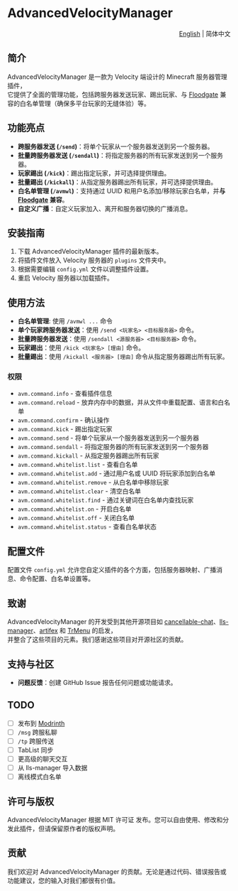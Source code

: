 # AdvancedVelocityManager

<div align="right">
  <a title="English" href="./README.md" >English</a>
  |
  简体中文
</div>

## 简介

AdvancedVelocityManager 是一款为 Velocity 端设计的 Minecraft 服务器管理插件，<br>
它提供了全面的管理功能，包括跨服务器发送玩家、踢出玩家、与 [Floodgate](https://geysermc.org/wiki/floodgate/) 兼容的白名单管理（确保多平台玩家的无缝体验）等。

## 功能亮点

- **跨服务器发送 (`/send`)**：将单个玩家从一个服务器发送到另一个服务器。
- **批量跨服务器发送 (`/sendall`)**：将指定服务器的所有玩家发送到另一个服务器。
- **玩家踢出 (`/kick`)**：踢出指定玩家，并可选择提供理由。
- **批量踢出 (`/kickall`)**：从指定服务器踢出所有玩家，并可选择提供理由。
- **白名单管理 (`/avmwl`)**：支持通过 UUID 和用户名添加/移除玩家白名单，并**与 [Floodgate](https://geysermc.org/wiki/floodgate/) 兼容**。
- **自定义广播**：自定义玩家加入、离开和服务器切换的广播消息。

## 安装指南

1. 下载 AdvancedVelocityManager 插件的最新版本。
2. 将插件文件放入 Velocity 服务器的 `plugins` 文件夹中。
3. 根据需要编辑 `config.yml` 文件以调整插件设置。
4. 重启 Velocity 服务器以加载插件。

## 使用方法

- **白名单管理**: 使用 `/avmwl ...` 命令
- **单个玩家跨服务器发送**：使用 `/send <玩家名> <目标服务器>` 命令。
- **批量跨服务器发送**：使用 `/sendall <源服务器> <目标服务器>` 命令。
- **玩家踢出**：使用 `/kick <玩家名> [理由]` 命令。
- **批量踢出**：使用 `/kickall <服务器> [理由]` 命令从指定服务器踢出所有玩家。

### 权限

- `avm.command.info` - 查看插件信息
- `avm.command.reload` - 放弃内存中的数据，并从文件中重载配置、语言和白名单
- `avm.command.confirm` - 确认操作
- `avm.command.kick` - 踢出指定玩家
- `avm.command.send` - 将单个玩家从一个服务器发送到另一个服务器
- `avm.command.sendall` - 将指定服务器的所有玩家发送到另一个服务器
- `avm.command.kickall` - 从指定服务器踢出所有玩家
- `avm.command.whitelist.list` - 查看白名单
- `avm.command.whitelist.add` - 通过用户名或 UUID 将玩家添加到白名单
- `avm.command.whitelist.remove` - 从白名单中移除玩家
- `avm.command.whitelist.clear` - 清空白名单
- `avm.command.whitelist.find` - 通过关键词在白名单内查找玩家
- `avm.command.whitelist.on` - 开启白名单
- `avm.command.whitelist.off` - 关闭白名单
- `avm.command.whitelist.status` - 查看白名单状态

## 配置文件

配置文件 `config.yml` 允许您自定义插件的各个方面，包括服务器映射、广播消息、命令配置、白名单设置等。

## 致谢

AdvancedVelocityManager 的开发受到其他开源项目如 [cancellable-chat](https://github.com/ZhuRuoLing/cancellable-chat)、[lls-manager](https://github.com/plusls/lls-manager)、[artifex](https://github.com/InsinuateProjects/artifex) 和 [TrMenu](https://github.com/TrPlugins/TrMenu) 的启发，<br>
并整合了这些项目的元素。我们感谢这些项目对开源社区的贡献。

## 支持与社区

- **问题反馈**：创建 GitHub Issue 报告任何问题或功能请求。

## TODO

- [ ] 发布到 [Modrinth](https://modrinth.com)
- [ ] `/msg` 跨服私聊
- [ ] `/tp` 跨服传送
- [ ] TabList 同步
- [ ] 更高级的聊天交互
- [ ] 从 lls-manager 导入数据
- [ ] 离线模式白名单

## 许可与版权

AdvancedVelocityManager 根据 MIT 许可证 发布。您可以自由使用、修改和分发此插件，但请保留原作者的版权声明。

## 贡献

我们欢迎对 AdvancedVelocityManager 的贡献。无论是通过代码、错误报告或功能建议，您的输入对我们都很有价值。
